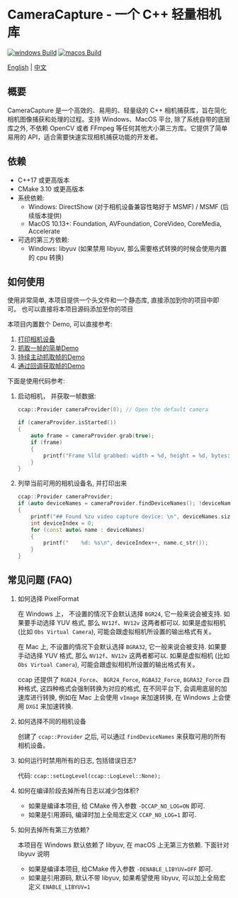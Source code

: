 # CameraCapture - 一个 C++ 轻量相机库

[![windows Build](https://github.com/wysaid/CameraCapture/actions/workflows/windows-build.yml/badge.svg)](https://github.com/wysaid/CameraCapture/actions/workflows/windows-build.yml) [![macos Build](https://github.com/wysaid/CameraCapture/actions/workflows/macos-build.yml/badge.svg)](https://github.com/wysaid/CameraCapture/actions/workflows/macos-build.yml)

[English](./README.md) | [中文](./README.zh-CN.md)

## 概要

CameraCapture 是一个高效的、易用的、轻量级的 C++ 相机捕获库，旨在简化相机图像捕获和处理的过程。支持 Windows、MacOS 平台,
除了系统自带的底层库之外, 不依赖 OpenCV 或者 FFmpeg 等任何其他大小第三方库。它提供了简单易用的 API，适合需要快速实现相机捕获功能的开发者。

## 依赖

- C++17 或更高版本
- CMake 3.10 或更高版本
- 系统依赖:
  - Windows: DirectShow (对于相机设备兼容性略好于 MSMF) / MSMF (后续版本提供)
  - MacOS 10.13+: Foundation, AVFoundation, CoreVideo, CoreMedia, Accelerate
- 可选的第三方依赖:
  - Windows: libyuv (如果禁用 libyuv, 那么需要格式转换的时候会使用内置的 cpu 转换)

## 如何使用

使用非常简单, 本项目提供一个头文件和一个静态库, 直接添加到你的项目中即可。
也可以直接将本项目源码添加至你的项目

本项目内置数个 Demo, 可以直接参考:

1. [打印相机设备](./demo/0-print_camera.cpp)
2. [抓取一帧的简单Demo](./demo/1-minimal_demo.cpp)
3. [持续主动抓取帧的Demo](./demo/2-capture_grab.cpp)
4. [通过回调获取帧的Demo](./demo/3-capture_callback.cpp)

下面是使用代码参考:

1. 启动相机， 并获取一帧数据:

    ```cpp
    ccap::Provider cameraProvider(0); // Open the default camera

    if (cameraProvider.isStarted())
    {
        auto frame = cameraProvider.grab(true);
        if (frame)
        {
            printf("Frame %lld grabbed: width = %d, height = %d, bytes: %d\n", frame->frameIndex, frame->width, frame->height, frame->sizeInBytes);
        }
    }
    ```

2. 列举当前可用的相机设备名, 并打印出来

    ```cpp
    ccap::Provider cameraProvider;
    if (auto deviceNames = cameraProvider.findDeviceNames(); !deviceNames.empty())
    {
        printf("## Found %zu video capture device: \n", deviceNames.size());
        int deviceIndex = 0;
        for (const auto& name : deviceNames)
        {
            printf("    %d: %s\n", deviceIndex++, name.c_str());
        }
    }
    ```

## 常见问题 (FAQ)

1. 如何选择 PixelFormat

   在 Windows 上， 不设置的情况下会默认选择 `BGR24`, 它一般来说会被支持. 如果要手动选择 YUV 格式, 那么 `NV12f`、`NV12v`
   这两者都可以.
   如果是虚拟相机 (比如 `Obs Virtual Camera`), 可能会跟虚拟相机所设置的输出格式有关。

   在 Mac 上, 不设置的情况下会默认选择 `BGRA32`, 它一般来说会被支持. 如果要手动选择 YUV 格式, 那么 `NV12f`、`NV12v`
   这两者都可以.
   如果是虚拟相机 (比如 `Obs Virtual Camera`), 可能会跟虚拟相机所设置的输出格式有关。

   ccap 还提供了 `RGB24_Force`、 `BGR24_Force`, `RGBA32_Force`, `BGRA32_Force` 四种格式, 这四种格式会强制转换为对应的格式,
   在不同平台下, 会调用底层的加速库进行转换, 例如在 Mac 上会使用 `vImage` 来加速转换, 在 Windows 上会使用 `DXGI` 来加速转换.

2. 如何选择不同的相机设备

   创建了 `ccap::Provider` 之后, 可以通过 `findDeviceNames` 来获取可用的所有相机设备。

3. 如何运行时禁用所有的日志, 包括错误日志?

   代码: `ccap::setLogLevel(ccap::LogLevel::None);`

4. 如何在编译阶段去掉所有日志以减少包体积?

   - 如果是编译本项目, 给 CMake 传入参数 `-DCCAP_NO_LOG=ON` 即可.
   - 如果是引用源码, 编译时加上全局宏定义 `CCAP_NO_LOG=1` 即可.

4. 如何去掉所有第三方依赖?

   本项目在 Windows 默认依赖了 libyuv, 在 macOS 上无第三方依赖. 下面针对 libyuv 说明
   - 如果是编译本项目, 给CMake 传入参数 `-DENABLE_LIBYUV=OFF` 即可.
   - 如果是引用源码, 默认不带 libyuv, 如果希望使用 libyuv, 可以加上全局宏定义 `ENABLE_LIBYUV=1`

